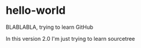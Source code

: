 # hello-world

BLABLABLA, trying to learn GitHub

In this version 2.0 I'm just trying to learn sourcetree